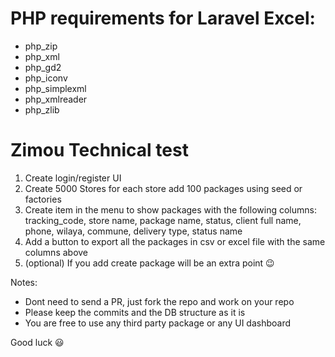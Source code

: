 # PHP requirements for Laravel Excel:

- php_zip
- php_xml
- php_gd2
- php_iconv
- php_simplexml
- php_xmlreader
- php_zlib




# Zimou Technical test

1. Create login/register UI
1. Create 5000 Stores for each store add 100 packages using seed or factories
1. Create item in the menu to show packages with the following columns: tracking_code, store name, package name, status, client full name, phone, wilaya, commune, delivery type, status name
1. Add a button to export all the packages in csv or excel file with the same columns above
1. (optional) If you add create package will be an extra point 😉

Notes:

- Dont need to send a PR, just fork the repo and work on your repo
- Please keep the commits and the DB structure as it is
- You are free to use any third party package or any UI dashboard

Good luck 😃
